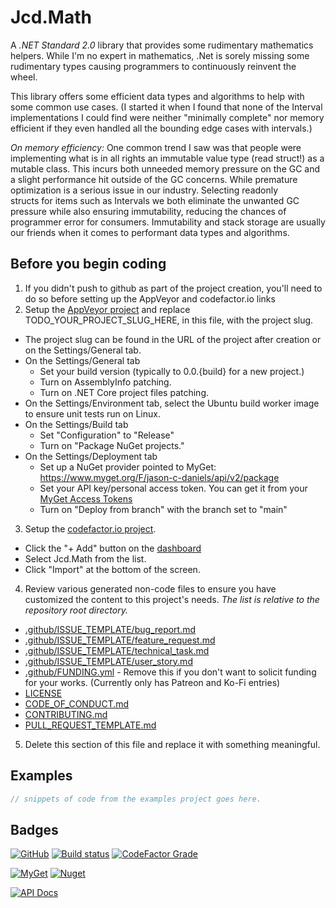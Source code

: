 # Jcd.Math

A *.NET Standard 2.0* library that provides some rudimentary mathematics helpers.
While I'm no expert in mathematics, .Net is sorely missing some rudimentary types
causing programmers to continuously reinvent the wheel.

This library offers some efficient data types and algorithms to help with some common 
use cases. (I started it when I found that none of the Interval implementations I 
could find were neither "minimally complete" nor memory efficient if they even handled 
all the bounding edge cases with intervals.)

*On memory efficiency:* One common trend I saw was that people were implementing what is
in all rights an immutable value type (read struct!) as a mutable class. This incurs both 
unneeded memory pressure on the GC and a slight performance hit outside of the GC 
concerns. While premature optimization is a serious issue in our industry. Selecting readonly  
structs for items such as Intervals we both eliminate the unwanted GC pressure
while also ensuring immutability, reducing the chances of programmer error for consumers.
Immutability and stack storage are usually our friends when it comes to performant data 
types and algorithms.


## Before you begin coding

1. If you didn't push to github as part of the project creation, you'll need to do so before setting up the AppVeyor and codefactor.io links
2. Setup the [AppVeyor project](https://ci.appveyor.com/projects) and replace TODO_YOUR_PROJECT_SLUG_HERE, in this file, with the project slug.
  * The project slug can be found in the URL of the project after creation or on the Settings/General tab.
  * On the Settings/General tab
    - Set your build version (typically to 0.0.{build} for a new project.)
    - Turn on AssemblyInfo patching.
    - Turn on .NET Core project files patching.
  * On the Settings/Environment tab, select the Ubuntu build worker image to ensure unit tests run on Linux.
  * On the Settings/Build tab
    - Set "Configuration" to "Release"
    - Turn on "Package NuGet projects."
  * On the Settings/Deployment tab
    - Set up a NuGet provider pointed to MyGet: https://www.myget.org/F/jason-c-daniels/api/v2/package
    - Set your API key/personal access token. You can get it from your [MyGet Access Tokens](https://www.myget.org/profile/Me#!/AccessTokens)
    - Turn on "Deploy from branch" with the branch set to "main"
3. Setup the [codefactor.io project](https://www.codefactor.io/dashboard).
  * Click the "+ Add" button on the [dashboard](https://www.codefactor.io/dashboard)
  * Select Jcd.Math from the list.
  * Click "Import" at the bottom of the screen.
4. Review various generated non-code files to ensure you have customized the content to this project's
   needs. *The list is relative to the repository root directory.*
  * [.github/ISSUE_TEMPLATE/bug_report.md](.github/ISSUE_TEMPLATE/bug_report.md)
  * [.github/ISSUE_TEMPLATE/feature_request.md](.github/ISSUE_TEMPLATE/feature_request.md)
  * [.github/ISSUE_TEMPLATE/technical_task.md](.github/ISSUE_TEMPLATE/technical_task.md)
  * [.github/ISSUE_TEMPLATE/user_story.md](.github/ISSUE_TEMPLATE/user_story.md)
  * [.github/FUNDING.yml](.github/FUNDING.yml) - Remove this if you don't want to solicit funding for your works. (Currently only has Patreon and Ko-Fi entries)
  * [LICENSE](LICENSE)
  * [CODE_OF_CONDUCT.md](CODE_OF_CONDUCT.md)
  * [CONTRIBUTING.md](CONTRIBUTING.md)
  * [PULL_REQUEST_TEMPLATE.md](PULL_REQUEST_TEMPLATE.md)
5. Delete this section of this file and replace it with something meaningful.

## Examples

```csharp
// snippets of code from the examples project goes here.
```

## Badges
[![GitHub](https://img.shields.io/github/license/jason-c-daniels/Jcd.Math)](https://github.com/jason-c-daniels/Jcd.Math/blob/main/LICENSE)
[![Build status](https://ci.appveyor.com/api/projects/status/sbmfvmr1jmcf1pic?svg=true)](https://ci.appveyor.com/project/jason-c-daniels/TODO_YOUR_PROJECT_SLUG_HERE)
[![CodeFactor Grade](https://img.shields.io/codefactor/grade/github/jason-c-daniels/Jcd.Math)](https://www.codefactor.io/repository/github/jason-c-daniels/Jcd.Math)

[![MyGet](https://img.shields.io/myget/jason-c-daniels/v/Jcd.Math?logo=nuget)](https://www.myget.org/feed/jason-c-daniels/package/nuget/Jcd.Math)
[![Nuget](https://img.shields.io/nuget/v/Jcd.Math?logo=nuget)](https://www.nuget.org/packages/Jcd.Math)

[![API Docs](https://img.shields.io/badge/Read-The%20API%20Documentation-blue?style=for-the-badge)](https://github.com/jason-c-daniels/Jcd.Math/blob/main/docs/Jcd.Math.md)